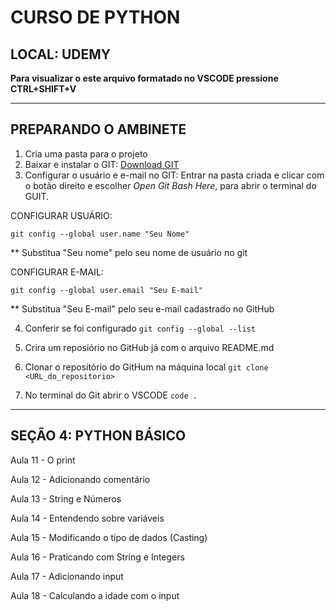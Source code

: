 # CURSO DE PYTHON
## LOCAL: UDEMY
**Para visualizar o este arquivo formatado no VSCODE pressione CTRL+SHIFT+V**

---
## PREPARANDO O AMBINETE

1. Cria uma pasta para o projeto
2. Baixar e instalar o GIT:
[Download GIT](https://github.com/profwarlen/curso_udemy_python.git)
3. Configurar o usuário e e-mail no GIT:
Entrar na pasta criada e clicar com o botão direito e escolher *Open Git Bash Here*, para abrir o terminal do GUIT.

CONFIGURAR USUÁRIO:

`git config --global user.name "Seu Nome"`

** Substitua "Seu nome" pelo seu nome de usuário no git

CONFIGURAR E-MAIL:

`git config --global user.email "Seu E-mail"`

** Substitua "Seu E-mail" pelo seu e-mail cadastrado no GitHub

4. Conferir se foi configurado
`git config --global --list`

5. Crira um reposiório no GitHub já com o arquivo README.md

6. Clonar o repositório do GitHum na máquina local
`git clone <URL_do_repositorio>`

7. No terminal do Git abrir o VSCODE
`code .`

---
## SEÇÃO 4: PYTHON BÁSICO
Aula 11 - O print

Aula 12 - Adicionando comentário

Aula 13 - String e Números

Aula 14 - Entendendo sobre variáveis

Aula 15 - Modificando o tipo de dados (Casting)

Aula 16 - Praticando com String e Integers

Aula 17 - Adicionando input

Aula 18 - Calculando a idade com o input












